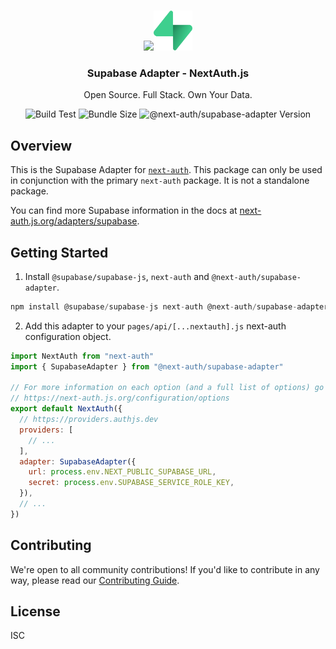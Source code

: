 <p align="center">
	 <br/>
	 <a href="https://next-auth.js.org" target="_blank">
		<img height="64px" src="https://next-auth.js.org/img/logo/logo-sm.png" /></a><img height="64px" src="./logo.svg" />
	 <h3 align="center"><b>Supabase Adapter</b> - NextAuth.js</h3>
	 <p align="center">
	 Open Source. Full Stack. Own Your Data.
	 </p>
	 <p align="center" style="align: center;">
			<img src="https://github.com/nextauthjs/next-auth/actions/workflows/release.yml/badge.svg?branch=main" alt="Build Test" />
			<img src="https://img.shields.io/bundlephobia/minzip/@next-auth/supabase-adapter/latest" alt="Bundle Size"/>
			<img src="https://img.shields.io/npm/v/@next-auth/supabase-adapter" alt="@next-auth/supabase-adapter Version" />
	 </p>
</p>

## Overview

This is the Supabase Adapter for [`next-auth`](https://next-auth.js.org). This package can only be used in conjunction with the primary `next-auth` package. It is not a standalone package.

You can find more Supabase information in the docs at [next-auth.js.org/adapters/supabase](https://next-auth.js.org/adapters/supabase).

## Getting Started

1. Install `@supabase/supabase-js`, `next-auth` and `@next-auth/supabase-adapter`.

```js
npm install @supabase/supabase-js next-auth @next-auth/supabase-adapter
```

2. Add this adapter to your `pages/api/[...nextauth].js` next-auth configuration object.

```js
import NextAuth from "next-auth"
import { SupabaseAdapter } from "@next-auth/supabase-adapter"

// For more information on each option (and a full list of options) go to
// https://next-auth.js.org/configuration/options
export default NextAuth({
  // https://providers.authjs.dev
  providers: [
    // ...
  ],
  adapter: SupabaseAdapter({
    url: process.env.NEXT_PUBLIC_SUPABASE_URL,
    secret: process.env.SUPABASE_SERVICE_ROLE_KEY,
  }),
  // ...
})
```

## Contributing

We're open to all community contributions! If you'd like to contribute in any way, please read our [Contributing Guide](https://github.com/nextauthjs/next-auth/blob/main/CONTRIBUTING.md).

## License

ISC
